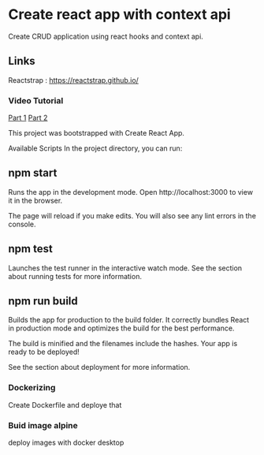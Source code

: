 # Create react app with context api
Create CRUD application using react hooks and context api.

## Links
Reactstrap : https://reactstrap.github.io/

### Video Tutorial
[Part 1](https://www.youtube.com/watch?v=4V7CwC_4oss)
[Part 2](https://www.youtube.com/watch?v=xtllpDEOw4w)

This project was bootstrapped with Create React App.

Available Scripts
In the project directory, you can run:

## npm start
Runs the app in the development mode.
Open http://localhost:3000 to view it in the browser.

The page will reload if you make edits.
You will also see any lint errors in the console.

## npm test
Launches the test runner in the interactive watch mode.
See the section about running tests for more information.

## npm run build
Builds the app for production to the build folder.
It correctly bundles React in production mode and optimizes the build for the best performance.

The build is minified and the filenames include the hashes.
Your app is ready to be deployed!

See the section about deployment for more information.

### Dockerizing

Create Dockerfile and deploye that 

### Buid image alpine

deploy images with docker desktop 